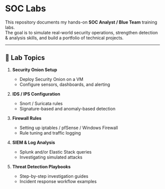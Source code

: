 # SOC Labs

This repository documents my hands-on **SOC Analyst / Blue Team** training labs.  
The goal is to simulate real-world security operations, strengthen detection & analysis skills, and build a portfolio of technical projects.  

---

## 📂 Lab Topics

1. **Security Onion Setup**  
   - Deploy Security Onion on a VM  
   - Configure sensors, dashboards, and alerting  

2. **IDS / IPS Configuration**  
   - Snort / Suricata rules  
   - Signature-based and anomaly-based detection  

3. **Firewall Rules**  
   - Setting up iptables / pfSense / Windows Firewall  
   - Rule tuning and traffic logging  

4. **SIEM & Log Analysis**  
   - Splunk and/or Elastic Stack queries  
   - Investigating simulated attacks  

5. **Threat Detection Playbooks**  
   - Step-by-step investigation guides  
   - Incident response workflow examples  
